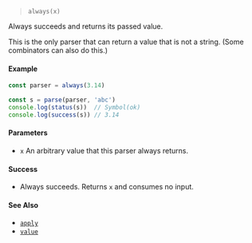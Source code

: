 <!--
 Copyright (c) 2020 Thomas J. Otterson
 
 This software is released under the MIT License.
 https://opensource.org/licenses/MIT
-->

> `always(x)`

Always succeeds and returns its passed value.

This is the only parser that can return a value that is not a string. (Some combinators can also do this.)

#### Example

```javascript
const parser = always(3.14)

const s = parse(parser, 'abc')
console.log(status(s))  // Symbol(ok)
console.log(success(s)) // 3.14
```

#### Parameters

* `x` An arbitrary value that this parser always returns.

#### Success

* Always succeeds. Returns `x` and consumes no input.

#### See Also

* [`apply`](apply.md)
* [`value`](value.md)